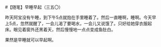 #【随笔】早睡早起（三五〇）

昨天阿宝没有午睡，到下午5点就抱在手里睡着了。然后一直睡啊，睡啊。今天早上5点，忽然就醒了，一会儿渴了要喝水，一会儿又说饿了。只好给她穿衣服起床。眼见着窗外还黑着天，然后慢慢地一点点变成鱼肚白。

果然是早睡就可以早起啊。